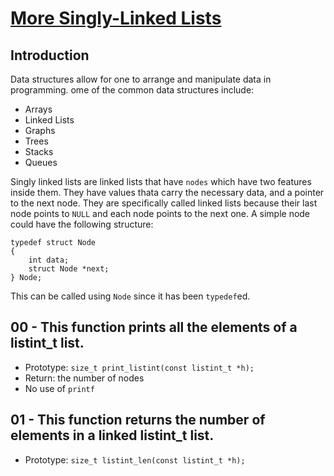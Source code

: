 # <ins> More Singly-Linked Lists</ins>

## Introduction

Data structures allow for one to arrange and manipulate data in programming. ome of the common data structures include:
- Arrays
- Linked Lists
- Graphs
- Trees
- Stacks
- Queues

Singly linked lists are linked lists that have `nodes` which have two features inside them. They have values thata carry the necessary data, and a pointer to the next node. They are specifically called linked lists because their last node points to `NULL` and each node points to the next one. A simple node could have the following structure:
```
typedef struct Node
{
	int data;
	struct Node *next;
} Node;
```
This can be called using ``` Node ``` since it has been `typedef`ed.

## 00 - This function prints all the elements of a listint_t list.
- Prototype: `size_t print_listint(const listint_t *h);`
- Return: the number of nodes
- No use of `printf`

## 01 - This function returns the number of elements in a linked listint_t list.
- Prototype: `size_t listint_len(const listint_t *h);`